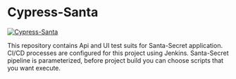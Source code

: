 # Cypress-Santa
[![Cypress-Santa](http://localhost:8080/buildStatus/icon?job=Secret+Santa+pipeline)](http://localhost:8080/job/Secret%20Santa%20pipeline/)

This repository contains Api and UI test suits for Santa-Secret application. CI/CD processes are configured for this project using Jenkins. Santa-Secret pipeline is parameterized, before project build you can choose scripts that you want execute.  
